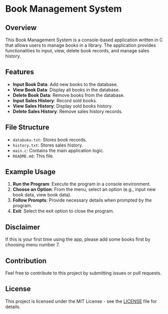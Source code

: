 # Book Management System

## Overview

This Book Management System is a console-based application written in C that allows users to manage books in a library. The application provides functionalities to input, view, delete book records, and manage sales history.

## Features

- **Input Book Data**: Add new books to the database.
- **View Book Data**: Display all books in the database.
- **Delete Book Data**: Remove books from the database.
- **Input Sales History**: Record sold books.
- **View Sales History**: Display sold books history.
- **Delete Sales History**: Remove sales history records.

## File Structure

- `databuku.txt`: Stores book records.
- `history.txt`: Stores sales history.
- `main.c`: Contains the main application logic.
- `README.md`: This file.

## Example Usage

1. **Run the Program**: Execute the program in a console environment.
2. **Choose an Option**: From the menu, select an option (e.g., input new book data, view book data).
3. **Follow Prompts**: Provide necessary details when prompted by the program.
4. **Exit**: Select the exit option to close the program.

## Disclaimer

If this is your first time using the app, please add some books first by choosing menu number 7.

## Contribution

Feel free to contribute to this project by submitting issues or pull requests.

## License

This project is licensed under the MIT License - see the [LICENSE](LICENSE) file for details.

